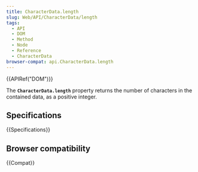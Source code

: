 ```yaml
---
title: CharacterData.length
slug: Web/API/CharacterData/length
tags:
  - API
  - DOM
  - Method
  - Node
  - Reference
  - CharacterData
browser-compat: api.CharacterData.length
---
```

{{APIRef("DOM")}}

The **`CharacterData.length`** property returns the
number of characters in the contained data, as a positive integer.

## Specifications

{{Specifications}}

## Browser compatibility

{{Compat}}
